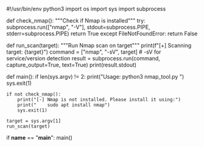 #!/usr/bin/env python3
import os
import sys
import subprocess

def check_nmap():
    """Check if Nmap is installed"""
    try:
        subprocess.run(["nmap", "-V"], stdout=subprocess.PIPE, stderr=subprocess.PIPE)
        return True
    except FileNotFoundError:
        return False

def run_scan(target):
    """Run Nmap scan on target"""
    print(f"[+] Scanning target: {target}")
    command = ["nmap", "-sV", target]  # -sV for service/version detection
    result = subprocess.run(command, capture_output=True, text=True)
    print(result.stdout)

def main():
    if len(sys.argv) != 2:
        print("Usage: python3 nmap_tool.py <target>")
        sys.exit(1)

    if not check_nmap():
        print("[-] Nmap is not installed. Please install it using:")
        print("    sudo apt install nmap")
        sys.exit(1)

    target = sys.argv[1]
    run_scan(target)

if __name__ == "__main__":
    main()
